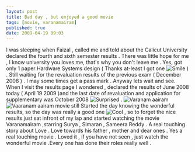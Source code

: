 ```yaml
---
layout: post
title: Bad day , but enjoyed a good movie
tags: [movie, varanamairam]
published: true
date: 2009-04-19 09:03
---
```

I was sleeping when Faizal , called me and told about the Calicut University declared the fourth and sixth semester results . There was little hope for me , I know university you loves me, that's why you don't leave me . Yes, got only 1 paper Hardware Systems design ( Thanks at-least I got one ![Smile](plugins/editors/tinymce/jscripts/tiny_mce/plugins/emotions/images/smiley-smile.gif "Smile") ) . Still waiting for the revaluation results of the previous exam ( December 2008 ) . I may some times get a pass mark . Anyway lets wait and see. When I visit the results page I wondered , declared the results of June 2008 today ( April 19 2009 )and the last date of revaluation and application for supplementary was October 2008 ![Surprised](plugins/editors/tinymce/jscripts/tiny_mce/plugins/emotions/images/smiley-surprised.gif "Surprised") .  ![Varanam aairam](http://farm4.static.flickr.com/3594/3490849515_3f825a3df3.jpg?v=0 "Varanam aairam movie still") ![Vaaranam aairam movie still](http://farm4.static.flickr.com/3303/3490848977_9c8716450b.jpg?v=0 "Vaaranam aairam movie still") Started the day knowing the wonderful results, so the day was really a good one ![Cool](plugins/editors/tinymce/jscripts/tiny_mce/plugins/emotions/images/smiley-cool.gif "Cool") , so to forget the nice results just sat infront of my lap and started watching the movie Varanamairam ,starring Surya , Simaran , Sameera Reddy . A real touching story about Love . Love towards his father , mother and dear ones . Yes a real touching movie . Loved it , if you have not seen , just watch the wonderful movie .Every one has done their roles really well .   
